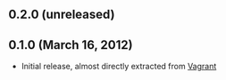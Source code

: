 ## 0.2.0 (unreleased)



## 0.1.0 (March 16, 2012)

  - Initial release, almost directly extracted from [Vagrant](http://vagrantup.com)

